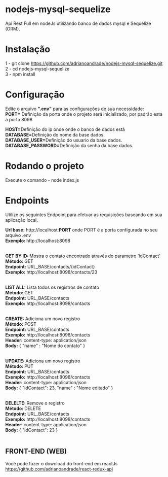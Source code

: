 # nodejs-mysql-sequelize
Api Rest Full em nodeJs utilizando banco de dados mysql e Sequelize (ORM).

# Instalação
1 - git clone https://github.com/adrianoandrade/nodejs-mysql-sequelize.git<br/>
2 - cd nodejs-mysql-sequelize<br/>
3 - npm install<br/>

# Configuração
Edite o arquivo <b>".env"</b> para as configurações de sua necessidade:<br>
<b>PORT=</b> Definição da porta onde o projeto será inicializado, por padrão esta a porta 8098<br>

<b>HOST=</b>Definição do ip onde onde o banco de dados está<br>
<b>DATABASE=</b>Definição do nome da base dados.</br>
<b>DATABASE_USER=</b>Definição do usuario da base dados.</br>
<b>DATABASE_PASSWORD=</b>Definição da senha da base dados.</br>

# Rodando o projeto
Execute o comando - node index.js

# Endpoints
Utilize os seguintes Endpoint para efetuar as requisições baseando em sua aplicação local.<br>

<b>Url base:</b> http://localhost:<b>PORT</b> onde PORT é a porta configurada no seu arquivo .env<br/>
<b>Exemplo: </b> http://localhost:8098<br><br>

<b>GET BY ID: </b> Mostra o contato encontrado através do parametro 'idContact'<br/>
<b>Método: </b> GET <br>
<b>Endpoint:</b> URL_BASE/contacts/{idContact}<br/>
<b>Exemplo:</b> http://localhost:8098/contacts/23<br/><br/>

<b>LIST ALL: </b> Lista todos os registros de contato<br/>
<b>Método: </b> GET <br>
<b>Endpoint:</b> URL_BASE/contacts<br/>
<b>Exemplo:</b> http://localhost:8098/contacts<br/><br/>

<b>CREATE: </b> Adiciona um novo registro<br/>
<b>Método: </b> POST <br>
<b>Endpoint:</b> URL_BASE/contacts<br/>
<b>Exemplo:</b> http://localhost:8098/contacts<br/>
<b>Header: </b> content-type: application/json<br/>
<b>Body:</b> { "name" : "Nome do contato" }<br/><br/>

<b>UPDATE: </b> Adiciona um novo registro<br/>
<b>Método: </b> PUT <br>
<b>Endpoint:</b> URL_BASE/contacts<br/>
<b>Exemplo:</b> http://localhost:8098/contacts<br/>
<b>Header: </b> content-type: application/json<br/>
<b>Body:</b> {	"idContact": 23,	"name" : "Nome editado" } <br/><br/>

<b>DELELTE: </b> Remove o registro<br/>
<b>Método: </b> DELETE <br>
<b>Endpoint:</b> URL_BASE/contacts<br/>
<b>Exemplo:</b> http://localhost:8098/contacts<br/>
<b>Header: </b> content-type: application/json<br/>
<b>Body:</b> {	"idContact": 23 } <br/><br/>

## FRONT-END (WEB)
Você pode fazer o download do front-end em reactJs https://github.com/adrianoandrade/react-redux-api
